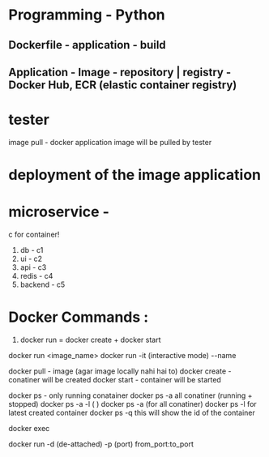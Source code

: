 # Programming - Python

## Dockerfile - application - build 
## Application - Image - repository | registry - Docker Hub, ECR (elastic container registry)


# tester 
image pull - docker application image will be pulled by tester

# deployment of the image application


# microservice - 
c for container!
1. db - c1
2. ui - c2
3. api - c3
4. redis - c4
5. backend - c5


# Docker Commands : 

1. docker run = docker create + docker start 

docker run <image_name>
docker run -it (interactive mode) --name <contauiner-name> <image-name>

docker pull - image (agar image locally nahi hai to)
docker create - conatiner will be created 
docker start - container will be started


docker ps - only running conatainer
docker ps -a all conatiner (running + stopped)
docker ps -a -l (
)
docker ps -a (for all conatiner)
docker ps -l for latest created container
docker ps -q this will show the id of the container


docker exec

docker run -d (de-attached) -p (port) from_port:to_port <image-name>

